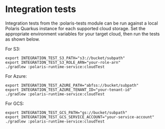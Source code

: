 <!--
  Licensed to the Apache Software Foundation (ASF) under one
  or more contributor license agreements.  See the NOTICE file
  distributed with this work for additional information
  regarding copyright ownership.  The ASF licenses this file
  to you under the Apache License, Version 2.0 (the
  "License"); you may not use this file except in compliance
  with the License.  You may obtain a copy of the License at
 
   http://www.apache.org/licenses/LICENSE-2.0
 
  Unless required by applicable law or agreed to in writing,
  software distributed under the License is distributed on an
  "AS IS" BASIS, WITHOUT WARRANTIES OR CONDITIONS OF ANY
  KIND, either express or implied.  See the License for the
  specific language governing permissions and limitations
  under the License.
-->

# Integration tests

Integration tests from the :polaris-tests module can be run against a local Polaris Quarkus instance
for each supported cloud storage. Set the appropriate environment variables for your target cloud,
then run the tests as shown below.

For S3:
```shell
export INTEGRATION_TEST_S3_PATH="s3://bucket/subpath"
export INTEGRATION_TEST_S3_ROLE_ARN="your-role-arn"
./gradlew :polaris-runtime-service:cloudTest
```
For Azure:
```shell
export INTEGRATION_TEST_AZURE_PATH="abfss://bucket/subpath"
export INTEGRATION_TEST_AZURE_TENANT_ID="your-tenant-id"
./gradlew :polaris-runtime-service:cloudTest
``` 
For GCS:
```shell
export INTEGRATION_TEST_GCS_PATH="gs://bucket/subpath"
export INTEGRATION_TEST_GCS_SERVICE_ACCOUNT="your-service-account"
./gradlew :polaris-runtime-service:cloudTest
```
